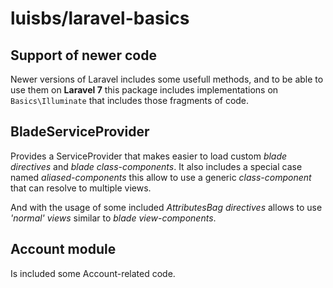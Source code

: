 # luisbs/laravel-basics

## Support of newer code

Newer versions of Laravel includes some usefull methods, and to be able to use them on **Laravel 7** this package includes implementations on `Basics\Illuminate` that includes those fragments of code.

## BladeServiceProvider

Provides a ServiceProvider that makes easier to load custom _blade directives_ and _blade class-components_.
It also includes a special case named _aliased-components_ this allow to use a generic _class-component_ that can resolve to multiple views.

And with the usage of some included _AttributesBag directives_ allows to use _'normal' views_ similar to _blade view-components_.

## Account module

Is included some Account-related code.